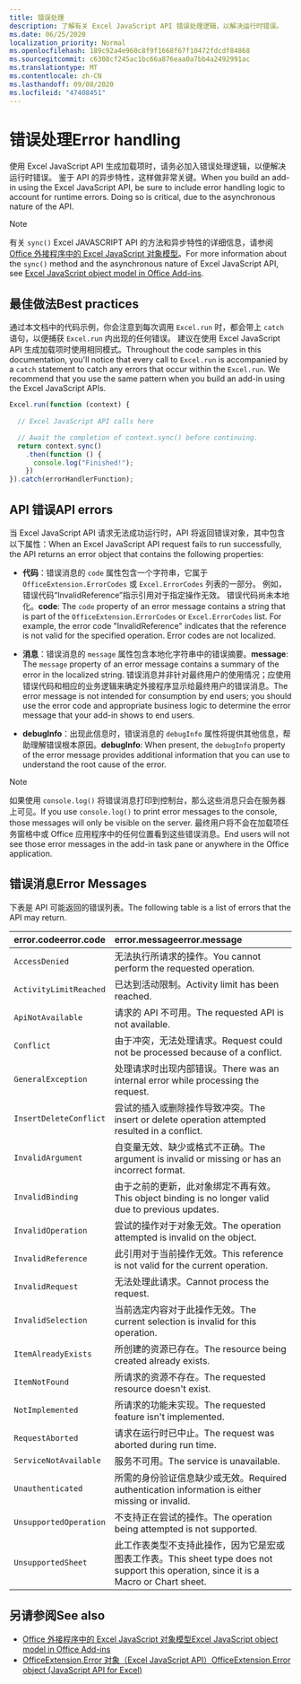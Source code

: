 ```yaml
---
title: 错误处理
description: 了解有关 Excel JavaScript API 错误处理逻辑，以解决运行时错误。
ms.date: 06/25/2020
localization_priority: Normal
ms.openlocfilehash: 189c92a4e960c8f9f1668f67f10472fdcdf84868
ms.sourcegitcommit: c6308cf245ac1bc66a876eaa0a7bb4a2492991ac
ms.translationtype: MT
ms.contentlocale: zh-CN
ms.lasthandoff: 09/08/2020
ms.locfileid: "47408451"
---
```

# <a name="error-handling"></a><span data-ttu-id="9173d-103">错误处理</span><span class="sxs-lookup"><span data-stu-id="9173d-103">Error handling</span></span>

<span data-ttu-id="9173d-p101">使用 Excel JavaScript API 生成加载项时，请务必加入错误处理逻辑，以便解决运行时错误。 鉴于 API 的异步特性，这样做非常关键。</span><span class="sxs-lookup"><span data-stu-id="9173d-p101">When you build an add-in using the Excel JavaScript API, be sure to include error handling logic to account for runtime errors. Doing so is critical, due to the asynchronous nature of the API.</span></span>

> [!NOTE]
> <span data-ttu-id="9173d-106">有关 `sync()` Excel JAVASCRIPT API 的方法和异步特性的详细信息，请参阅 [Office 外接程序中的 Excel JavaScript 对象模型](excel-add-ins-core-concepts.md)。</span><span class="sxs-lookup"><span data-stu-id="9173d-106">For more information about the `sync()` method and the asynchronous nature of Excel JavaScript API, see [Excel JavaScript object model in Office Add-ins](excel-add-ins-core-concepts.md).</span></span>

## <a name="best-practices"></a><span data-ttu-id="9173d-107">最佳做法</span><span class="sxs-lookup"><span data-stu-id="9173d-107">Best practices</span></span>

<span data-ttu-id="9173d-p102">通过本文档中的代码示例，你会注意到每次调用 `Excel.run` 时，都会带上 `catch` 语句，以便捕获 `Excel.run` 内出现的任何错误。 建议在使用 Excel JavaScript API 生成加载项时使用相同模式。</span><span class="sxs-lookup"><span data-stu-id="9173d-p102">Throughout the code samples in this documentation, you'll notice that every call to `Excel.run` is accompanied by a `catch` statement to catch any errors that occur within the `Excel.run`. We recommend that you use the same pattern when you build an add-in using the Excel JavaScript APIs.</span></span>

```js
Excel.run(function (context) {
  
  // Excel JavaScript API calls here

  // Await the completion of context.sync() before continuing.
  return context.sync()
    .then(function () {
      console.log("Finished!");
    })
}).catch(errorHandlerFunction);
```

## <a name="api-errors"></a><span data-ttu-id="9173d-110">API 错误</span><span class="sxs-lookup"><span data-stu-id="9173d-110">API errors</span></span>

<span data-ttu-id="9173d-111">当 Excel JavaScript API 请求无法成功运行时，API 将返回错误对象，其中包含以下属性：</span><span class="sxs-lookup"><span data-stu-id="9173d-111">When an Excel JavaScript API request fails to run successfully, the API returns an error object that contains the following properties:</span></span>

- <span data-ttu-id="9173d-p103">**代码**：错误消息的 `code` 属性包含一个字符串，它属于 `OfficeExtension.ErrorCodes` 或 `Excel.ErrorCodes` 列表的一部分。 例如，错误代码“InvalidReference”指示引用对于指定操作无效。 错误代码尚未本地化。</span><span class="sxs-lookup"><span data-stu-id="9173d-p103">**code**:  The `code` property of an error message contains a string that is part of the `OfficeExtension.ErrorCodes` or `Excel.ErrorCodes` list. For example, the error code "InvalidReference" indicates that the reference is not valid for the specified operation. Error codes are not localized.</span></span>

- <span data-ttu-id="9173d-115">**消息**：错误消息的 `message` 属性包含本地化字符串中的错误摘要。</span><span class="sxs-lookup"><span data-stu-id="9173d-115">**message**: The `message` property of an error message contains a summary of the error in the localized string.</span></span> <span data-ttu-id="9173d-116">错误消息并非针对最终用户的使用情况；应使用错误代码和相应的业务逻辑来确定外接程序显示给最终用户的错误消息。</span><span class="sxs-lookup"><span data-stu-id="9173d-116">The error message is not intended for consumption by end users; you should use the error code and appropriate business logic to determine the error message that your add-in shows to end users.</span></span>

- <span data-ttu-id="9173d-117">**debugInfo**：出现此信息时，错误消息的 `debugInfo` 属性将提供其他信息，帮助理解错误根本原因。</span><span class="sxs-lookup"><span data-stu-id="9173d-117">**debugInfo**: When present, the `debugInfo` property of the error message provides additional information that you can use to understand the root cause of the error.</span></span>

> [!NOTE]
> <span data-ttu-id="9173d-118">如果使用 `console.log()` 将错误消息打印到控制台，那么这些消息只会在服务器上可见。</span><span class="sxs-lookup"><span data-stu-id="9173d-118">If you use `console.log()` to print error messages to the console, those messages will only be visible on the server.</span></span> <span data-ttu-id="9173d-119">最终用户将不会在加载项任务窗格中或 Office 应用程序中的任何位置看到这些错误消息。</span><span class="sxs-lookup"><span data-stu-id="9173d-119">End users will not see those error messages in the add-in task pane or anywhere in the Office application.</span></span>

## <a name="error-messages"></a><span data-ttu-id="9173d-120">错误消息</span><span class="sxs-lookup"><span data-stu-id="9173d-120">Error Messages</span></span>

<span data-ttu-id="9173d-121">下表是 API 可能返回的错误列表。</span><span class="sxs-lookup"><span data-stu-id="9173d-121">The following table is a list of errors that the API may return.</span></span>

|<span data-ttu-id="9173d-122">error.code</span><span class="sxs-lookup"><span data-stu-id="9173d-122">error.code</span></span> | <span data-ttu-id="9173d-123">error.message</span><span class="sxs-lookup"><span data-stu-id="9173d-123">error.message</span></span> |
|:----------|:--------------|
|`AccessDenied` |<span data-ttu-id="9173d-124">无法执行所请求的操作。</span><span class="sxs-lookup"><span data-stu-id="9173d-124">You cannot perform the requested operation.</span></span>|
|`ActivityLimitReached`|<span data-ttu-id="9173d-125">已达到活动限制。</span><span class="sxs-lookup"><span data-stu-id="9173d-125">Activity limit has been reached.</span></span>|
|`ApiNotAvailable`|<span data-ttu-id="9173d-126">请求的 API 不可用。</span><span class="sxs-lookup"><span data-stu-id="9173d-126">The requested API is not available.</span></span>|
|`Conflict`|<span data-ttu-id="9173d-127">由于冲突，无法处理请求。</span><span class="sxs-lookup"><span data-stu-id="9173d-127">Request could not be processed because of a conflict.</span></span>|
|`GeneralException`|<span data-ttu-id="9173d-128">处理请求时出现内部错误。</span><span class="sxs-lookup"><span data-stu-id="9173d-128">There was an internal error while processing the request.</span></span>|
|`InsertDeleteConflict`|<span data-ttu-id="9173d-129">尝试的插入或删除操作导致冲突。</span><span class="sxs-lookup"><span data-stu-id="9173d-129">The insert or delete operation attempted resulted in a conflict.</span></span>|
|`InvalidArgument` |<span data-ttu-id="9173d-130">自变量无效、缺少或格式不正确。</span><span class="sxs-lookup"><span data-stu-id="9173d-130">The argument is invalid or missing or has an incorrect format.</span></span>|
|`InvalidBinding`  |<span data-ttu-id="9173d-131">由于之前的更新，此对象绑定不再有效。</span><span class="sxs-lookup"><span data-stu-id="9173d-131">This object binding is no longer valid due to previous updates.</span></span>|
|`InvalidOperation`|<span data-ttu-id="9173d-132">尝试的操作对于对象无效。</span><span class="sxs-lookup"><span data-stu-id="9173d-132">The operation attempted is invalid on the object.</span></span>|
|`InvalidReference`|<span data-ttu-id="9173d-133">此引用对于当前操作无效。</span><span class="sxs-lookup"><span data-stu-id="9173d-133">This reference is not valid for the current operation.</span></span>|
|`InvalidRequest`  |<span data-ttu-id="9173d-134">无法处理此请求。</span><span class="sxs-lookup"><span data-stu-id="9173d-134">Cannot process the request.</span></span>|
|`InvalidSelection`|<span data-ttu-id="9173d-135">当前选定内容对于此操作无效。</span><span class="sxs-lookup"><span data-stu-id="9173d-135">The current selection is invalid for this operation.</span></span>|
|`ItemAlreadyExists`|<span data-ttu-id="9173d-136">所创建的资源已存在。</span><span class="sxs-lookup"><span data-stu-id="9173d-136">The resource being created already exists.</span></span>|
|`ItemNotFound` |<span data-ttu-id="9173d-137">所请求的资源不存在。</span><span class="sxs-lookup"><span data-stu-id="9173d-137">The requested resource doesn't exist.</span></span>|
|`NotImplemented`  |<span data-ttu-id="9173d-138">所请求的功能未实现。</span><span class="sxs-lookup"><span data-stu-id="9173d-138">The requested feature isn't implemented.</span></span>|
|`RequestAborted`|<span data-ttu-id="9173d-139">请求在运行时已中止。</span><span class="sxs-lookup"><span data-stu-id="9173d-139">The request was aborted during run time.</span></span>|
|`ServiceNotAvailable`|<span data-ttu-id="9173d-140">服务不可用。</span><span class="sxs-lookup"><span data-stu-id="9173d-140">The service is unavailable.</span></span>|
|`Unauthenticated` |<span data-ttu-id="9173d-141">所需的身份验证信息缺少或无效。</span><span class="sxs-lookup"><span data-stu-id="9173d-141">Required authentication information is either missing or invalid.</span></span>|
|`UnsupportedOperation`|<span data-ttu-id="9173d-142">不支持正在尝试的操作。</span><span class="sxs-lookup"><span data-stu-id="9173d-142">The operation being attempted is not supported.</span></span>|
|`UnsupportedSheet`|<span data-ttu-id="9173d-143">此工作表类型不支持此操作，因为它是宏或图表工作表。</span><span class="sxs-lookup"><span data-stu-id="9173d-143">This sheet type does not support this operation, since it is a Macro or Chart sheet.</span></span>|

## <a name="see-also"></a><span data-ttu-id="9173d-144">另请参阅</span><span class="sxs-lookup"><span data-stu-id="9173d-144">See also</span></span>

- [<span data-ttu-id="9173d-145">Office 外接程序中的 Excel JavaScript 对象模型</span><span class="sxs-lookup"><span data-stu-id="9173d-145">Excel JavaScript object model in Office Add-ins</span></span>](excel-add-ins-core-concepts.md)
- [<span data-ttu-id="9173d-146">OfficeExtension.Error 对象（Excel JavaScript API）</span><span class="sxs-lookup"><span data-stu-id="9173d-146">OfficeExtension.Error object (JavaScript API for Excel)</span></span>](/javascript/api/office/officeextension.error?view=excel-js-preview)
